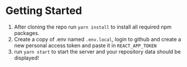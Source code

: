 # Getting Started

1. After cloning the repo run `yarn install` to install all required npm packages.
2. Create a copy of .env named `.env.local`, login to github and create a new personal access token and paste it in `REACT_APP_TOKEN`
3. run `yarn start` to start the server and your repository data should be displayed!
